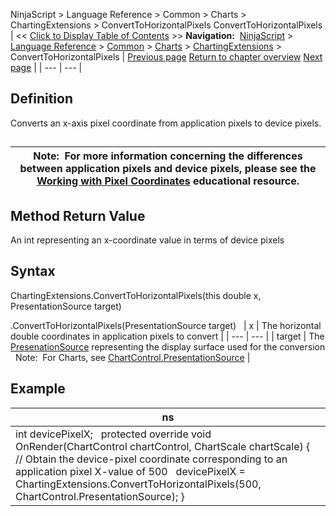 ﻿
NinjaScript > Language Reference > Common > Charts > ChartingExtensions > ConvertToHorizontalPixels
ConvertToHorizontalPixels
| << [Click to Display Table of Contents](converttohorizontalpixels.md) >> **Navigation:**     [NinjaScript](ninjascript.md) > [Language Reference](language_reference_wip.md) > [Common](common.md) > [Charts](chart.md) > [ChartingExtensions](chartingextensions.md) > ConvertToHorizontalPixels | [Previous page](convertfromverticalpixels.md) [Return to chapter overview](chartingextensions.md) [Next page](converttoverticalpixels2.md) |
| --- | --- |
## Definition
Converts an x-axis pixel coordinate from application pixels to device pixels.
## 
| Note:  For more information concerning the differences between application pixels and device pixels, please see the [Working with Pixel Coordinates](working_with_pixel_coordinates.md) educational resource. |
| --- |
## 
## 
## Method Return Value
An int representing an x-coordinate value in terms of device pixels
## 
## Syntax
ChartingExtensions.ConvertToHorizontalPixels(this double x, PresentationSource target)  

<double>.ConvertToHorizontalPixels(PresentationSource target)
 
| x | The horizontal double coordinates in application pixels to convert |
| --- | --- |
| target | The [PresenationSource](https://msdn.microsoft.com/en-us/library/system.windows.presentationsource(v=vs.110).aspx) representing the display surface used for the conversion   Note:  For Charts, see [ChartControl.PresentationSource](presentationsource.md) |
## 
## Example
| ns |
| --- |
| int devicePixelX;   protected override void OnRender(ChartControl chartControl, ChartScale chartScale) {    // Obtain the device-pixel coordinate corresponding to an application pixel X-value of 500    devicePixelX = ChartingExtensions.ConvertToHorizontalPixels(500, ChartControl.PresentationSource); } |

